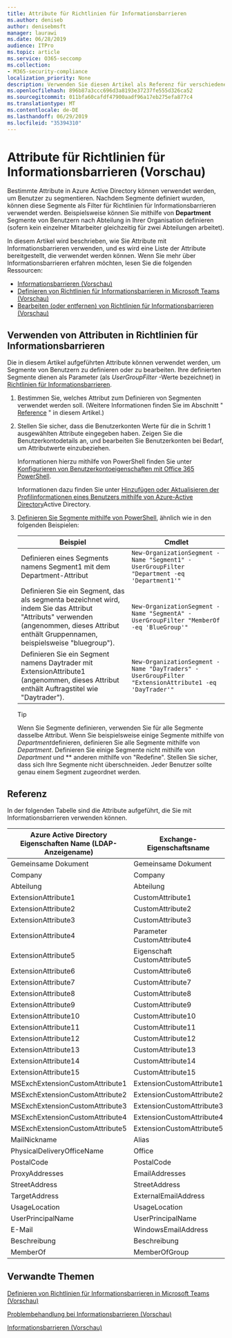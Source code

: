 ```yaml
---
title: Attribute für Richtlinien für Informationsbarrieren
ms.author: deniseb
author: denisebmsft
manager: laurawi
ms.date: 06/28/2019
audience: ITPro
ms.topic: article
ms.service: O365-seccomp
ms.collection:
- M365-security-compliance
localization_priority: None
description: Verwenden Sie diesen Artikel als Referenz für verschiedene Attribute, die Sie in Richtlinien für Informationsbarrieren verwenden können.
ms.openlocfilehash: 896b87a3ccc696d3a8193e37237fe555d326ca52
ms.sourcegitcommit: 011bfa60cafdf47900aadf96a17eb275efa877c4
ms.translationtype: MT
ms.contentlocale: de-DE
ms.lasthandoff: 06/29/2019
ms.locfileid: "35394310"
---
```

# <a name="attributes-for-information-barrier-policies-preview"></a>Attribute für Richtlinien für Informationsbarrieren (Vorschau)

Bestimmte Attribute in Azure Active Directory können verwendet werden, um Benutzer zu segmentieren. Nachdem Segmente definiert wurden, können diese Segmente als Filter für Richtlinien für Informationsbarrieren verwendet werden. Beispielsweise können Sie mithilfe von **Department** Segmente von Benutzern nach Abteilung in Ihrer Organisation definieren (sofern kein einzelner Mitarbeiter gleichzeitig für zwei Abteilungen arbeitet). 

In diesem Artikel wird beschrieben, wie Sie Attribute mit Informationsbarrieren verwenden, und es wird eine Liste der Attribute bereitgestellt, die verwendet werden können. Wenn Sie mehr über Informationsbarrieren erfahren möchten, lesen Sie die folgenden Ressourcen:
- [Informationsbarrieren (Vorschau)](information-barriers.md)
- [Definieren von Richtlinien für Informationsbarrieren in Microsoft Teams (Vorschau)](information-barriers-policies.md)
- [Bearbeiten (oder entfernen) von Richtlinien für Informationsbarrieren (Vorschau)](information-barriers-edit-segments-policies.md.md)

## <a name="how-to-use-attributes-in-information-barrier-policies"></a>Verwenden von Attributen in Richtlinien für Informationsbarrieren

Die in diesem Artikel aufgeführten Attribute können verwendet werden, um Segmente von Benutzern zu definieren oder zu bearbeiten. Ihre definierten Segmente dienen als Parameter (als *UserGroupFilter* -Werte bezeichnet) in [Richtlinien für Informationsbarrieren](information-barriers-policies.md).

1. Bestimmen Sie, welches Attribut zum Definieren von Segmenten verwendet werden soll. (Weitere Informationen finden Sie im Abschnitt " [Reference](#reference) " in diesem Artikel.)

2. Stellen Sie sicher, dass die Benutzerkonten Werte für die in Schritt 1 ausgewählten Attribute eingegeben haben. Zeigen Sie die Benutzerkontodetails an, und bearbeiten Sie Benutzerkonten bei Bedarf, um Attributwerte einzubeziehen. 

    Informationen hierzu mithilfe von PowerShell finden Sie unter [Konfigurieren von Benutzerkontoeigenschaften mit Office 365 PowerShell](https://docs.microsoft.com/office365/enterprise/powershell/configure-user-account-properties-with-office-365-powershell).

    Informationen dazu finden Sie unter [Hinzufügen oder Aktualisieren der Profilinformationen eines Benutzers mithilfe von Azure-Active Directory](https://docs.microsoft.com/azure/active-directory/fundamentals/active-directory-users-profile-azure-portal)Active Directory.

3. [Definieren Sie Segmente mithilfe von PowerShell](information-barriers-policies.md#define-segments-using-powershell), ähnlich wie in den folgenden Beispielen:

    |Beispiel  |Cmdlet  |
    |---------|---------|
    |Definieren eines Segments namens Segment1 mit dem Department-Attribut     | `New-OrganizationSegment -Name "Segment1" -UserGroupFilter "Department -eq 'Department1'"`        |
    |Definieren Sie ein Segment, das als segmenta bezeichnet wird, indem Sie das Attribut "Attributs" verwenden (angenommen, dieses Attribut enthält Gruppennamen, beispielsweise "bluegroup").     | `New-OrganizationSegment -Name "SegmentA" -UserGroupFilter "MemberOf -eq 'BlueGroup'"`        |
    |Definieren Sie ein Segment namens Daytrader mit ExtensionAttribute1 (angenommen, dieses Attribut enthält Auftragstitel wie "Daytrader").|`New-OrganizationSegment -Name "DayTraders" -UserGroupFilter "ExtensionAttribute1 -eq 'DayTrader'"` |

    > [!TIP]
    > Wenn Sie Segmente definieren, verwenden Sie für alle Segmente dasselbe Attribut. Wenn Sie beispielsweise einige Segmente mithilfe von *Department*definieren, definieren Sie alle Segmente mithilfe von *Department*. Definieren Sie einige Segmente nicht mithilfe von *Department* und ** anderen mithilfe von "Redefine". Stellen Sie sicher, dass sich Ihre Segmente nicht überschneiden. Jeder Benutzer sollte genau einem Segment zugeordnet werden. 

## <a name="reference"></a>Referenz

In der folgenden Tabelle sind die Attribute aufgeführt, die Sie mit Informationsbarrieren verwenden können.

|Azure Active Directory Eigenschaften Name (LDAP-Anzeigename)  |Exchange-Eigenschaftsname  |
|---------|---------|
|Gemeinsame Dokument       | Gemeinsame Dokument        |
|Company     |Company         |
|Abteilung     |Abteilung         |
|ExtensionAttribute1 |CustomAttribute1  |
|ExtensionAttribute2 |CustomAttribute2  |
|ExtensionAttribute3 |CustomAttribute3  |
|ExtensionAttribute4 |Parameter CustomAttribute4  |
|ExtensionAttribute5 |Eigenschaft CustomAttribute5  |
|ExtensionAttribute6 |CustomAttribute6  |
|ExtensionAttribute7 |CustomAttribute7  |
|ExtensionAttribute8 |CustomAttribute8  |
|ExtensionAttribute9 |CustomAttribute9  |
|ExtensionAttribute10 |CustomAttribute10  |
|ExtensionAttribute11 |CustomAttribute11  |
|ExtensionAttribute12 |CustomAttribute12  |
|ExtensionAttribute13 |CustomAttribute13  |
|ExtensionAttribute14 |CustomAttribute14  |
|ExtensionAttribute15 |CustomAttribute15  |
|MSExchExtensionCustomAttribute1 |ExtensionCustomAttribute1 |
|MSExchExtensionCustomAttribute2 |ExtensionCustomAttribute2 |
|MSExchExtensionCustomAttribute3 |ExtensionCustomAttribute3 |
|MSExchExtensionCustomAttribute4 |ExtensionCustomAttribute4 |
|MSExchExtensionCustomAttribute5 |ExtensionCustomAttribute5 |
|MailNickname |Alias |
|PhysicalDeliveryOfficeName |Office |
|PostalCode |PostalCode |
|ProxyAddresses |EmailAddresses |
|StreetAddress |StreetAddress |
|TargetAddress |ExternalEmailAddress |
|UsageLocation |UsageLocation |
|UserPrincipalName  |UserPrincipalName  |
|E-Mail   |WindowsEmailAddress    |
|Beschreibung    |Beschreibung    |
|MemberOf   |MemberOfGroup  |

## <a name="related-topics"></a>Verwandte Themen

[Definieren von Richtlinien für Informationsbarrieren in Microsoft Teams (Vorschau)](information-barriers-policies.md)

[Problembehandlung bei Informationsbarrieren (Vorschau)](information-barriers-troubleshooting.md)

[Informationsbarrieren (Vorschau)](information-barriers.md)



